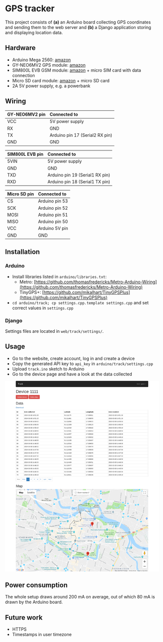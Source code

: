 # GPS tracker
This project consists of **(a)** an Arduino board collecting GPS coordinates and sending them to the web server and **(b)** a Django application storing and displaying location data.


## Hardware
* Arduino Mega 2560: [amazon](https://www.amazon.co.uk/dp/B06XKHN62M/)
* GY-NEO6MV2 GPS module: [amazon](https://www.amazon.co.uk/AZDelivery-Shield-Module-Ethernet-Book/dp/B01N38EMBF/)
* SIM800L EVB GSM module: [amazon](https://www.amazon.co.uk/TECNOIOT-SIM800L-Wireless-Quad-Band-Quadband/dp/B07LH3PLB2/) + micro SIM card with data connection
* Micro SD card module: [amazon](https://www.amazon.co.uk/gp/product/B06XHJTGGC/) + micro SD card
* 2A 5V power supply, e.g. a powerbank


## Wiring

GY-NEO6MV2 pin | Connected to
---------------|:------------
VCC | 5V power supply
RX | GND
TX | Arduino pin 17 (Serial2 RX pin)
GND | GND

SIM800L EVB pin | Connected to
----------------|:------------
5VIN | 5V power supply
GND | GND
TXD | Arduino pin 19 (Serial1 RX pin)
RXD | Arduino pin 18 (Serial1 TX pin)

Micro SD pin | Connected to
-------------|:------------
CS | Arduino pin 53
SCK | Arduino pin 52
MOSI | Arduino pin 51
MISO | Arduino pin 50
VCC | Arduino 5V pin
GND | GND


## Installation

### Arduino
* Install libraries listed in `arduino/libraries.txt`:
  * Metro: [https://github.com/thomasfredericks/Metro-Arduino-Wiring](https://github.com/thomasfredericks/Metro-Arduino-Wiring)
  * TinyGPS+: [https://github.com/mikalhart/TinyGPSPlus](https://github.com/mikalhart/TinyGPSPlus)
* `cd arduino/track; cp settings.cpp.template settings.cpp` and set correct values in `settings.cpp`

### Django
Settings files are located in `web/track/settings/`.


## Usage
* Go to the website, create account, log in and create a device 
* Copy the generated API key to `api_key` in `arduino/track/settings.cpp`
* Upload `track.ino` sketch to Arduino
* Go to the device page and have a look at the data collected

![Device page image](device-page.png)


## Power consumption
The whole setup draws around 200 mA on average, out of which 80 mA is drawn by the Arduino board.


## Future work
* HTTPS 
* Timestamps in user timezone

